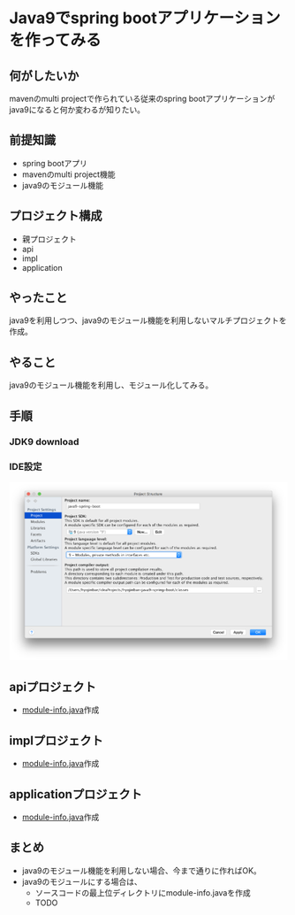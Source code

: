 # Java9でspring bootアプリケーションを作ってみる
## 何がしたいか
mavenのmulti projectで作られている従来のspring bootアプリケーションがjava9になると何か変わるが知りたい。

## 前提知識
- spring bootアプリ
- mavenのmulti project機能
- java9のモジュール機能

## プロジェクト構成
- 親プロジェクト
- api
- impl
- application

## やったこと
java9を利用しつつ、java9のモジュール機能を利用しないマルチプロジェクトを作成。

## やること
java9のモジュール機能を利用し、モジュール化してみる。

## 手順
### JDK9 download
### IDE設定
![](images/setting-jdk9.png)


## apiプロジェクト
- [module-info.java](use-module/api/src/main/java/module-info.java)作成

## implプロジェクト
- [module-info.java](use-module/impl/src/main/java/module-info.java)作成

## applicationプロジェクト
- [module-info.java](use-module/application/src/main/java/module-info.java)作成

## まとめ
- java9のモジュール機能を利用しない場合、今まで通りに作ればOK。
- java9のモジュールにする場合は、
  - ソースコードの最上位ディレクトリにmodule-info.javaを作成
  - TODO

